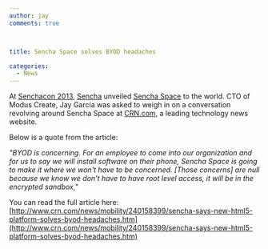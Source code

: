 ```yaml
---
author: jay
comments: true



title: Sencha Space solves BYOD headaches

categories:
  - News
---
```


At [Senchacon 2013](http://senchacon.com), [Sencha](http://sencha.com) unveiled [Sencha Space](http://sencha.com/products/space) to the world. CTO of Modus Create, Jay Garcia was asked to weigh in on a conversation revolving around Sencha Space at [CRN.com](http://crn.com), a leading technology news website.





Below is a quote from the article:





_"BYOD is concerning. For an employee to come into our organization and for us to say we will install software on their phone, Sencha Space is going to make it where we won't have to be concerned. [Those concerns] are null because we know we don't have to have root level access, it will be in the encrypted sandbox,"_





You can read the full article here: [http://www.crn.com/news/mobility/240158399/sencha-says-new-html5-platform-solves-byod-headaches.htm](http://www.crn.com/news/mobility/240158399/sencha-says-new-html5-platform-solves-byod-headaches.htm)




